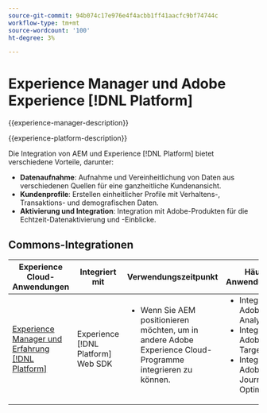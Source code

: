 ```yaml
---
source-git-commit: 94b074c17e976e4f4acbb1ff41aacfc9bf74744c
workflow-type: tm+mt
source-wordcount: '100'
ht-degree: 3%

---
```



# Experience Manager und Adobe Experience [!DNL Platform]

{{experience-manager-description}}

{{experience-platform-description}}

Die Integration von AEM und Experience [!DNL Platform] bietet verschiedene Vorteile, darunter:

+ **Datenaufnahme**: Aufnahme und Vereinheitlichung von Daten aus verschiedenen Quellen für eine ganzheitliche Kundenansicht.
+ **Kundenprofile**: Erstellen einheitlicher Profile mit Verhaltens-, Transaktions- und demografischen Daten.
+ **Aktivierung und Integration**: Integration mit Adobe-Produkten für die Echtzeit-Datenaktivierung und -Einblicke.

## Commons-Integrationen

<table>
    <thead>
        <tr>
            <th>Experience Cloud-Anwendungen</th>
            <th>Integriert mit</th>
            <th>Verwendungszeitpunkt</th>
            <th>Häufige Anwendungsfälle</th>
        </tr>
    </thead>
    <tbody>
        <tr>
            <td><a href="https://experienceleague.adobe.com/docs/experience-manager-learn/sites/integrations/experience-platform/web-sdk.html?lang=de" target="_blank" rel="noreferrer">Experience Manager und Erfahrung [!DNL Platform]</a></td>
            <td>Experience [!DNL Platform] Web SDK</td>
            <td>
                <ul style="margin-top: 0;">
                    <li>Wenn Sie AEM positionieren möchten, um in andere Adobe Experience Cloud-Programme integrieren zu können.</li>
                </ul>
            </td>
            <td>
                <ul style="margin-top: 0;">
                  <li>Integration mit Adobe [!DNL Analytics].</li>
                  <li>Integration mit Adobe [!DNL Target].</li>
                  <li>Integration mit Adobe Journey Optimizer.</li>
                </ul>
            </td>
        </tr>        
    </tbody>          
</table>
